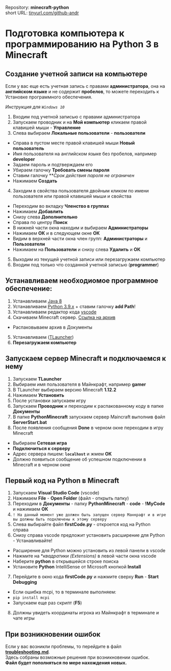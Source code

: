 Repository: **minecraft-python**  
short URL: [tinyurl.com/github-andr](https://tinyurl.com/github-andr)

# Подготовка компьютера к программированию на Python 3 в Minecraft

## Создание учетной записи на компьютере

Если у вас еще есть учетная запись с правами **администратора**, она на **английском языке** и не содержит **пробелов**, то можете переходить к Установке программного обеспечения.

*Инструкция для `Windows 10`*

1. Входим под учетной записью с правами администратора
2. Запускаем проводник и на **Мой компьютер** кликаем правой клавишей мыши - **Управление**
3. Слева выбираем **Локальные пользователи** - **пользователи**
  * Справа в пустом месте правой клавишей мыши **Новый пользователь**
  * Имя пользователя на английском языке без пробелов, например **developer**
  * Задаем пароль и подтверждаем его
  * Убираем галочку **Требовать смены пароля**
  * Ставим галочку ***Срок действия пароля не ограничен* 
  * Нажимаем **Создать**
4. Заходим в свойства пользователя двойным кликом по имени пользователя или правой клавишей мыши и свойства
  * Переходим во вкладку **Членство в группах**
  * Нажимаем **Добавлить**
  * Снизу слева **Дополнительно**
  * Справа по центру **Поиск**
  * В нижней части окна находим и выбираем **Администраторы**
  * Нажимаем **ОК** и в следующем окне **ОК**
  * Видим в верхней части окна член групп: **Администраторы** и **Пользователи**
  * Нажимаем на **Пользователи** и снизу слева **Удалить** и **ОК**
5. Выходим из текущей учетной записи или перезагружаем компьютер
6. Входим под только что созданной учетной записью (**programmer**)


## Устанавливаем необходиомое программное обеспечение:

1. Устанавливаем [Java 8](https://java.com/en/download/windows_manual.jsp)
2. Устанавливаем [Python 3.9.x](https://www.python.org/ftp/python/3.9.13/python-3.9.13-amd64.exe) + ставим галочку **add Path**!
3. Устанавливаем редактор кода [vscode](https://code.visualstudio.com/docs/setup/windows)
4. Скачиваем Minecraft сервер. [Ссылка на архив](https://tinyurl.com/minesrv)
  * Распаковываем архив в Документы
5. Устанавливаем ([TLauncher](https://tlauncher.org/))
6. **Перезагружаем компьютер**


## Запускаем сервер Minecraft и подключаемся к нему

1. Запускаем **TLauncher**
2. Выбираем имя пользователя в Майнкрафт, например **gamer**
3. В TLauncher выбираем версию Minecraft **1.12.2**
4. Нажимаем **Установить**
5. После установки запускаем игру
6. Запускаем **Проводник** и переходим к распакованному коду в папке **Документы**
7. В папке **PythonMinecraft** запускаем сервер Maincraft выполнив файл **ServerStart.bat**
8. После появления сообщения **Done** в черном окне переходим в игру Minecraft
  * Выбираем **Сетевая игра**
  * **Подключиться к серверу**
  * Адрес сервера пишем: **`localhost`** и жмем **ОК**
  * Должно появиться сообщение об успешном подключении в Minecraft и в черном окне


## Первый код на Python в Minecraft

1. Запускаем **Visual Studio Code** (vscode)
2. Нажимаем **File** - **Open Folder** (файл - открыть папку)
3. Переходим в **Документы** - папку **PythonMinecraft** - **code** - **!MyCode** и нажимаем **ОК**
4. `! На данный момент уже должен быть запущен сервер Манкрафт и в игре вы должны быть подключены к этому серверу`
5. Слева выбирайте файл **firstCode.py** - откроется код на Python справа
6. Снизу справа vscode предложит установить расширение для Python - Устанавливайте!
  * Расширение для Python можно установить из левой панели в vscode
  * Нажмите на **квадратики *(Extensions)** в левой части окна vscode
  * Наберите **python** в открывшейся строке поиска
  * Установите **Python** IntelliSense от Microsoft кнопкой **Install**
7. Перейдите в окно кода **firstCode.py** и нажмите сверху **Run** - **Start Debugging**
  * Если ошибка mcpi, то в терминале выполняем:
  * `pip install mcpi`
  * Запускаем еще раз скрипт (**F5**)
8. Должны увидеть координаты игрока из Майнкрафт в терминале и чате игры


## При возникновении ошибок

Если у вас возникли проблемы, то перейдите в файл [**troubleshooting.md**](troubleshooting.md).  
Здесь собраны возможные решения при возникновении ошибок.  
**Файл будет пополняться по мере нахождения новых.**
